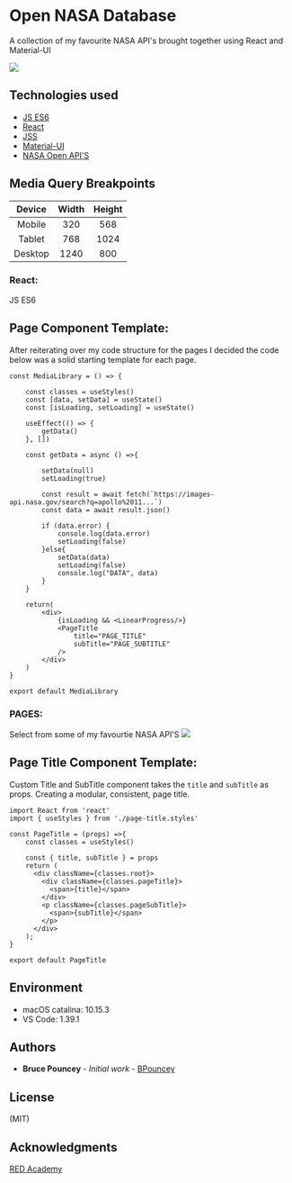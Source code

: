 # Open NASA Database
A collection of my favourite NASA API's brought together using React and Material-UI <br>


![](./readme-images/apod_img.png)

## Technologies used
* [JS ES6](http://es6-features.org/)
* [React](https://reactjs.org/)
* [JSS](https://cssinjs.org/?v=v10.0.4)
* [Material-UI](https://material-ui.com)
* [NASA Open API'S](https://api.nasa.gov//)

## Media Query Breakpoints

| Device      | Width         | Height        | 
|:-----------:|:-------------:|:-------------:|
| Mobile      | 320           | 568           |
| Tablet      | 768           | 1024          |
| Desktop     | 1240          | 800           |

### React:
JS ES6 

## Page Component Template:
After reiterating over my code structure for the pages I decided the code below was a solid starting template for each page. 

```
const MediaLibrary = () => {

    const classes = useStyles()
    const [data, setData] = useState()
    const [isLoading, setLoading] = useState()

    useEffect(() => {
        getData()
    }, [])

    const getData = async () =>{

        setData(null)
        setLoading(true)

        const result = await fetch(`https://images-api.nasa.gov/search?q=apollo%2011...`)
        const data = await result.json()

        if (data.error) {
            console.log(data.error)
            setLoading(false)
        }else{
            setData(data)
            setLoading(false)
            console.log("DATA", data)
        }
    }

    return(
        <div>
            {isLoading && <LinearProgress/>}
            <PageTitle 
                title="PAGE_TITLE"
                subTitle="PAGE_SUBTITLE"
            />
        </div>
    )
}

export default MediaLibrary

```

### PAGES:
Select from some of my favourtie NASA API'S
![](./readme-images/nasa_api.gif)

## Page Title Component Template:
Custom Title and SubTitle component takes the ```title``` and ```subTitle``` as props. Creating a modular, consistent, page title.

```
import React from 'react'
import { useStyles } from './page-title.styles'

const PageTitle = (props) =>{
    const classes = useStyles()

    const { title, subTitle } = props
    return (
      <div className={classes.root}>
        <div className={classes.pageTitle}>
          <span>{title}</span>
        </div>
        <p className={classes.pageSubTitle}>
          <span>{subTitle}</span>
        </p>
      </div>
    );
}

export default PageTitle

```

## Environment
* macOS catalina: 10.15.3
* VS Code: 1.39.1

## Authors
* **Bruce Pouncey** - *Initial work* - [BPouncey](https://github.com/BPouncey)

## License
(MIT)

## Acknowledgments
[RED Academy](https://github.com/redacademy)


